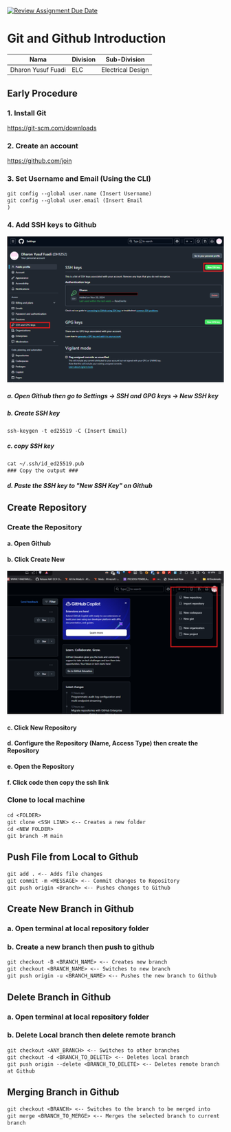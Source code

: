 [![Review Assignment Due Date](https://classroom.github.com/assets/deadline-readme-button-22041afd0340ce965d47ae6ef1cefeee28c7c493a6346c4f15d667ab976d596c.svg)](https://classroom.github.com/a/tbEHDGEc)

# Git and Github Introduction


| Nama               | Division | Sub-Division      |
| -------------------- | ---------- | ------------------- |
| Dharon Yusuf Fuadi | ELC      | Electrical Design |

## Early Procedure

### 1. Install Git

https://git-scm.com/downloads

### 2. Create an account

https://github.com/join

### 3. Set Username and Email (Using the CLI)

```
git config --global user.name (Insert Username)
git config --global user.email (Insert Email
)
```

### 4. Add SSH keys to Github

![](assets/20241120_213304_SSH_Keys.png)

##### a. Open Github then go to Settings -> SSH and GPG keys -> New SSH key

##### b. Create SSH key

```
ssh-keygen -t ed25519 -C (Insert Email)
```

##### c. copy SSH key

```
cat ~/.ssh/id_ed25519.pub
### Copy the output ###
```

##### d. Paste the SSH key to "New SSH Key" on Github

## Create Repository

### Create the Repository

#### a. Open Github

#### b. Click Create New


![](assets/Repo_Create.png)

#### c. Click New Repository

#### d. Configure the Repository (Name, Access Type) then create the Repository

#### e. Open the Repository

#### f. Click code then copy the ssh link

### Clone to local machine

```
cd <FOLDER>
git clone <SSH LINK> <-- Creates a new folder
cd <NEW FOLDER>
git branch -M main
```

## Push File from Local to Github
```
git add . <-- Adds file changes
git commit -m <MESSAGE> <-- Commit changes to Repository
git push origin <Branch> <-- Pushes changes to Github
```

## Create New Branch in Github
### a. Open terminal at local repository folder
### b. Create a new branch then push to github
```
git checkout -B <BRANCH_NAME> <-- Creates new branch
git checkout <BRANCH_NAME> <-- Switches to new branch
git push origin -u <BRANCH_NAME> <-- Pushes the new branch to Github
```
## Delete Branch in Github
### a. Open terminal at local repository folder
### b. Delete Local branch then delete remote branch
```
git checkout <ANY_BRANCH> <-- Switches to other branches
git checkout -d <BRANCH_TO_DELETE> <-- Deletes local branch
git push origin --delete <BRANCH_TO_DELETE> <-- Deletes remote branch at Github
```

## Merging Branch in Github
```
git checkout <BRANCH> <-- Switches to the branch to be merged into
git merge <BRANCH_TO_MERGE> <-- Merges the selected branch to current branch
```

